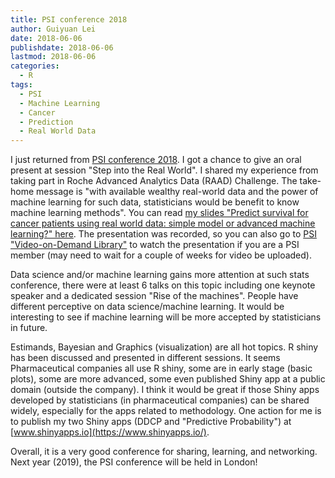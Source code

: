 ```yaml
---
title: PSI conference 2018
author: Guiyuan Lei
date: 2018-06-06
publishdate: 2018-06-06
lastmod: 2018-06-06
categories:
  - R
tags:
  - PSI
  - Machine Learning
  - Cancer
  - Prediction
  - Real World Data
---
```


I just returned from [PSI conference 2018](https://www.psiweb.org/psi-2018). I got a chance to give an oral present at session "Step into the Real World". I shared my experience from taking part in Roche Advanced Analytics Data (RAAD) Challenge. The take-home message is "with available wealthy real-world data and the power of machine learning for such data, statisticians would be benefit to know machine learning methods". You can read [my slides "Predict survival for cancer patients using real world data: simple model or advanced machine learning?" here](https://guiyuanlei.github.io/rwd4prediction/). The presentation was recorded, so you can also go to [PSI "Video-on-Demand Library"](https://psiweb.org/video-library/search) to watch the presentation if you are a PSI member (may need to wait for a couple of weeks for video be uploaded).

Data science and/or machine learning gains more attention at such stats conference, there were at least 6 talks on this topic including one keynote speaker and a dedicated session "Rise of the machines". People have different perceptive on data science/machine learning. It would be interesting to see if machine learning will be more accepted by statisticians in future.

Estimands, Bayesian and Graphics (visualization) are all hot topics. R shiny has been discussed and presented in different sessions. It seems Pharmaceutical companies all use R shiny, some are in early stage (basic plots), some are more advanced, some even published Shiny app at a public domain (outside the company). I think it would be great if those Shiny apps developed by statisticians (in pharmaceutical companies) can be shared widely, especially for the apps related to methodology. One action for me is to publish my two Shiny apps (DDCP and "Predictive Probability") at [www.shinyapps.io](https://www.shinyapps.io/).

Overall, it is a very good conference for sharing, learning, and networking. Next year (2019), the PSI conference will be held in London!
